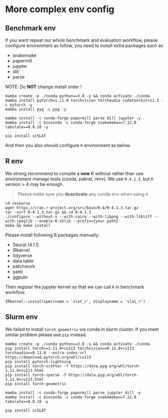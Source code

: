 # More complex env config
## Benchmark env
If you want repeat our whole benchmark and evaluation workflow, please configure environment as follow, you need to install extra packages such as
- snakemake
- papermill
- jupyter
- dill
- parse

NOTE: Do **NOT** change install order !
```
mamba create -p ./conda python==3.8 -y && conda activate ./conda
mamba install pytorch=1.11.0 torchvision torchaudio cudatoolkit=11.3 -c pytorch -y
mamba install pyg -c pyg -y

mamba install -c conda-forge papermill parse dill jupyter -y 
mamba install -c bioconda -c conda-forge snakemake==7.12.0 tabulate==0.8.10 -y

pip install scSLAT
```
And then you also should configure `R` environment as below. 

## R env
We strong recommend to compile a **new** R without rather than use environment manage tools (conda, pakrat, renv). We use `R-4.1.3`, but `R` version > 4 may be enough.

> Please make sure you **deactivate** any conda env when using `R`

```
cd resource
wget https://cran.r-project.org/src/base/R-4/R-4.1.3.tar.gz
tar -xvrf R-4.1.3.tar.gz && cd R-4.1.3
./configure --without-x --with-cairo --with-libpng --with-libtiff --with-jpeglib --enable-R-shlib --prefix={your path}
make && make install
```

Please install following R packages manually:
- Seurat (4.1.1)
- IRkernel
- tidyverse
- data.table
- patchwork
- yaml
- ggpubr


Then register the jupyter kernel so that we can call `R` in benchmark workflow.
```
IRkernel::installspec(name = 'slat_r', displayname = 'slat_r')
```

## Slurm env
We failed to install `torch_geometric` via conda in slurm cluster. If you meet similar problem please use `pip` instead.
```
mamba create -p ./conda python==3.8 -y && conda activate ./conda
pip install torch==1.11.0+cu113 torchvision==0.12.0+cu113 torchaudio==0.11.0 --extra-index-url https://download.pytorch.org/whl/cu113
pip install pytorch-lightning
pip install torch-scatter -f https://data.pyg.org/whl/torch-1.11.0+cu113.html
pip install torch-sparse -f https://data.pyg.org/whl/torch-1.11.0+cu113.html
pip install torch-geometric

mamba install -c conda-forge papermill parse jupyter dill -y 
mamba install -c bioconda -c conda-forge snakemake==7.12.0 tabulate==0.8.10 -y

pip install scSLAT
```